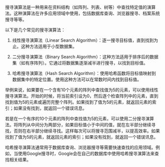 

搜寻演算法是一种用来在资料结构（如阵列、列表、树等）中查找特定值的演算法。这种演算法在许多应用领域中使用，包括数据库查询、浏览器搜寻、档案系统搜寻等等。

以下是几个常见的搜寻演算法：

1. 线性搜寻演算法（Linear Search Algorithm）：逐一搜寻目标值，直到找到为止。这种方法适用于小型数据集。

2. 二分搜寻演算法（Binary Search Algorithm）：这种方法适用于排序后的数据集（如有序阵列）。它通过将数据集逐渐减半进行搜寻，以找到目标值。

3. 哈希搜寻演算法（Hash Search Algorithm）：使用哈希函数将目标值映射到数据集中的特定位置。使用这种方法可以在常数时间内找到目标值。

举例来说，如果要在一个含有10个元素的阵列中查找值为5的元素，可以使用线性搜寻演算法。开始的时候，将当前索引设为0，然后逐个检查阵列中的元素，直到找到值为5的元素或遍历完整个阵列。如果找到了值为5的元素，就返回元素的索引；如果没有找到，就返回一个错误讯息。

若是在一个有序的10个元素的阵列中查找值为5的元素，可以使用二分搜寻演算法。将阵列从中间分为两部分，如果目标值小于中间的值，就在左半部分继续寻找，否则在右半部分继续寻找。这样每次可以将搜寻范围减半，以提高效率。如果找到了值为5的元素，就返回元素的索引；如果没有找到，就返回一个错误讯息。

哈希搜寻演算法通常用于数据库查询、浏览器搜寻等需要快速查找的应用领域。例如，当使用Google搜寻时，Google会在自己的数据库中使用哈希搜寻演算法来查找相关结果。